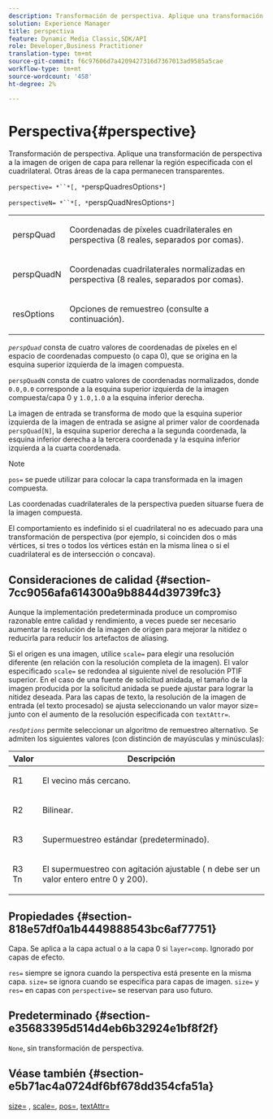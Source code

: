 ```yaml
---
description: Transformación de perspectiva. Aplique una transformación de perspectiva a la imagen de origen de capa para rellenar la región especificada con el cuadrilateral. Otras áreas de la capa permanecen transparentes.
solution: Experience Manager
title: perspectiva
feature: Dynamic Media Classic,SDK/API
role: Developer,Business Practitioner
translation-type: tm+mt
source-git-commit: f6c97606d7a4209427316d7367013ad9585a5cae
workflow-type: tm+mt
source-wordcount: '458'
ht-degree: 2%

---
```



# Perspectiva{#perspective}

Transformación de perspectiva. Aplique una transformación de perspectiva a la imagen de origen de capa para rellenar la región especificada con el cuadrilateral. Otras áreas de la capa permanecen transparentes.

`perspective= *``*[, *`perspQuadresOptions`*]`

`perspectiveN= *``*[, *`perspQuadNresOptions`*]`

<table id="simpletable_4BD38BBF53964F7D97B9E58914C97B3F"> 
 <tr class="strow"> 
  <td class="stentry"> <p><span class="varname"> perspQuad</span> </p></td> 
  <td class="stentry"> <p>Coordenadas de píxeles cuadrilaterales en perspectiva (8 reales, separados por comas). </p></td> 
 </tr> 
 <tr class="strow"> 
  <td class="stentry"> <p><span class="varname"> perspQuadN</span> </p></td> 
  <td class="stentry"> <p>Coordenadas cuadrilaterales normalizadas en perspectiva (8 reales, separados por comas). </p></td> 
 </tr> 
 <tr class="strow"> 
  <td class="stentry"> <p><span class="varname"> resOptions</span> </p></td> 
  <td class="stentry"> <p>Opciones de remuestreo (consulte a continuación). </p></td> 
 </tr> 
</table>

*`perspQuad`* consta de cuatro valores de coordenadas de píxeles en el espacio de coordenadas compuesto (o capa 0), que se origina en la esquina superior izquierda de la imagen compuesta.

`perspQuadN` consta de cuatro valores de coordenadas normalizados, donde  `0.0,0.0` corresponde a la esquina superior izquierda de la imagen compuesta/capa 0 y  `1.0,1.0` a la esquina inferior derecha.

La imagen de entrada se transforma de modo que la esquina superior izquierda de la imagen de entrada se asigne al primer valor de coordenada `perspQuad[N]`, la esquina superior derecha a la segunda coordenada, la esquina inferior derecha a la tercera coordenada y la esquina inferior izquierda a la cuarta coordenada.

>[!NOTE]
>
>`pos=` se puede utilizar para colocar la capa transformada en la imagen compuesta.

Las coordenadas cuadrilaterales de la perspectiva pueden situarse fuera de la imagen compuesta.

El comportamiento es indefinido si el cuadrilateral no es adecuado para una transformación de perspectiva (por ejemplo, si coinciden dos o más vértices, si tres o todos los vértices están en la misma línea o si el cuadrilateral es de intersección o concava).

## Consideraciones de calidad {#section-7cc9056afa614300a9b8844d39739fc3}

Aunque la implementación predeterminada produce un compromiso razonable entre calidad y rendimiento, a veces puede ser necesario aumentar la resolución de la imagen de origen para mejorar la nitidez o reducirla para reducir los artefactos de aliasing.

Si el origen es una imagen, utilice `scale=` para elegir una resolución diferente (en relación con la resolución completa de la imagen). El valor especificado `scale=` se redondea al siguiente nivel de resolución PTIF superior. En el caso de una fuente de solicitud anidada, el tamaño de la imagen producida por la solicitud anidada se puede ajustar para lograr la nitidez deseada. Para las capas de texto, la resolución de la imagen de entrada (el texto procesado) se ajusta seleccionando un valor mayor size= junto con el aumento de la resolución especificada con `textAttr=`.

*`resOptions`* permite seleccionar un algoritmo de remuestreo alternativo. Se admiten los siguientes valores (con distinción de mayúsculas y minúsculas):

<table id="table_0F20007986324E228096888ED37219C0"> 
 <thead> 
  <tr> 
   <th class="entry"> <b> Valor</b> </th> 
   <th class="entry"> <b> Descripción</b> </th> 
  </tr> 
 </thead>
 <tbody> 
  <tr> 
   <td> <p> <span class="codeph"> R1</span> </p> </td> 
   <td> <p> El vecino más cercano. </p> </td> 
  </tr> 
  <tr> 
   <td> <p> <span class="codeph"> R2</span> </p> </td> 
   <td> <p> Bilinear. </p> </td> 
  </tr> 
  <tr> 
   <td> <p> <span class="codeph"> R3</span> </p> </td> 
   <td> <p> Supermuestreo estándar (predeterminado). </p> </td> 
  </tr> 
  <tr> 
   <td> <p> <span class="codeph">R3<span class="varname"> Tn</span></span> </p> </td> 
   <td> <p> El supermuestreo con agitación ajustable (<span class="varname"> n</span> debe ser un valor entero entre 0 y 200). </p> </td> 
  </tr> 
 </tbody> 
</table>

## Propiedades {#section-818e57df0a1b4449888543bc6af77751}

Capa. Se aplica a la capa actual o a la capa 0 si `layer=comp`. Ignorado por capas de efecto.

`res=` siempre se ignora cuando la perspectiva está presente en la misma capa. `size=` se ignora cuando se especifica para capas de imagen. `size=` y  `res=` en capas con  `perspective=` se reservan para uso futuro.

## Predeterminado {#section-e35683395d514d4eb6b32924e1bf8f2f}

`None`, sin transformación de perspectiva.

## Véase también {#section-e5b71ac4a0724df6bf678dd354cfa51a}

[size=](../../../../../is-api/http-ref/image-serving-api-ref/c-http-protocol-reference/c-data-types/r-size.md#reference-04d383f32c7b4003bed9978cb854747b) ,  [scale=](../../../../../is-api/http-ref/image-serving-api-ref/c-http-protocol-reference/c-command-reference/r-is-http-scale.md#reference-098c30cea1764f189e6f7c7e400cc065),  [pos=](../../../../../is-api/http-ref/image-serving-api-ref/c-http-protocol-reference/c-command-reference/r-pos.md#reference-65de948f4b404f1182b22119ca332143),  [textAttr=](../../../../../is-api/http-ref/image-serving-api-ref/c-http-protocol-reference/c-command-reference/r-textattr.md#reference-ff00484fa3244286abeff34911f7ec0d)
